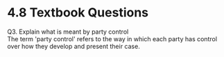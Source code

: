 # 4.8 Textbook Questions

Q3. Explain what is meant by party control  
	The term 'party control' refers to the way in which each party has control over how they develop and present their case. 

